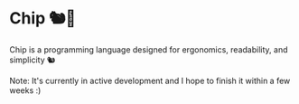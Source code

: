 # Chip 🐿️🍪
Chip is a programming language designed for ergonomics, readability, and simplicity 🐿️

Note: It's currently in active development and I hope to finish it within a few weeks :)
